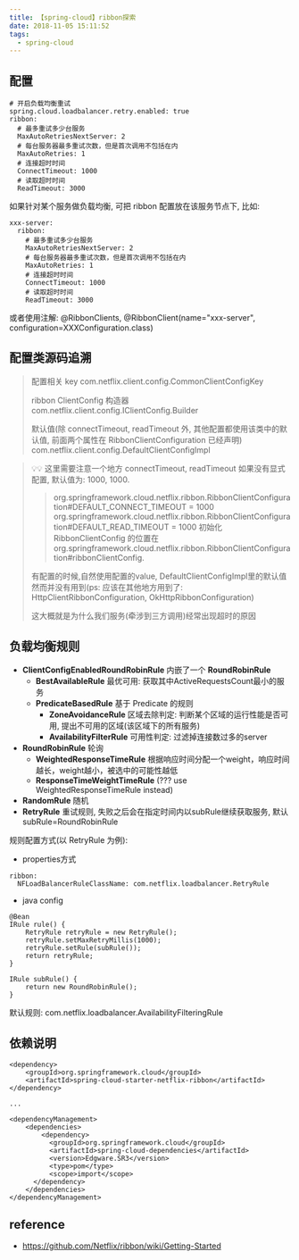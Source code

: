 ```yaml
---
title: 【spring-cloud】ribbon探索
date: 2018-11-05 15:11:52
tags:
  - spring-cloud
---
```

## 配置

```
# 开启负载均衡重试
spring.cloud.loadbalancer.retry.enabled: true
ribbon:
  # 最多重试多少台服务
  MaxAutoRetriesNextServer: 2
  # 每台服务器最多重试次数，但是首次调用不包括在内
  MaxAutoRetries: 1
  # 连接超时时间
  ConnectTimeout: 1000
  # 读取超时时间
  ReadTimeout: 3000
```

如果针对某个服务做负载均衡, 可把 ribbon 配置放在该服务节点下, 比如: 

```
xxx-server:
  ribbon:
    # 最多重试多少台服务
    MaxAutoRetriesNextServer: 2
    # 每台服务器最多重试次数，但是首次调用不包括在内
    MaxAutoRetries: 1
    # 连接超时时间
    ConnectTimeout: 1000
    # 读取超时时间
    ReadTimeout: 3000
```

或者使用注解: @RibbonClients, @RibbonClient(name="xxx-server", configuration=XXXConfiguration.class)

## 配置类源码追溯

> 配置相关 key
> com.netflix.client.config.CommonClientConfigKey
>
> ribbon ClientConfig 构造器
> com.netflix.client.config.IClientConfig.Builder
>
> 默认值(除 connectTimeout, readTimeout 外, 其他配置都使用该类中的默认值, 前面两个属性在 RibbonClientConfiguration 已经声明)
> com.netflix.client.config.DefaultClientConfigImpl

> 💡:bulb:
> 这里需要注意一个地方
> connectTimeout, readTimeout 如果没有显式配置, 默认值为: 1000, 1000.
> > org.springframework.cloud.netflix.ribbon.RibbonClientConfiguration#DEFAULT_CONNECT_TIMEOUT = 1000
> > org.springframework.cloud.netflix.ribbon.RibbonClientConfiguration#DEFAULT_READ_TIMEOUT = 1000
> 初始化 RibbonClientConfig 的位置在 org.springframework.cloud.netflix.ribbon.RibbonClientConfiguration#ribbonClientConfig.
>
> 有配置的时候,自然使用配置的value, DefaultClientConfigImpl里的默认值然而并没有用到(ps: 应该在其他地方用到了: HttpClientRibbonConfiguration, OkHttpRibbonConfiguration)
>
> 这大概就是为什么我们服务(牵涉到三方调用)经常出现超时的原因

## 负载均衡规则

- **ClientConfigEnabledRoundRobinRule** 内嵌了一个 **RoundRobinRule**
  - **BestAvailableRule**         最优可用: 获取其中ActiveRequestsCount最小的服务
  - **PredicateBasedRule**        基于 Predicate 的规则 
    - **ZoneAvoidanceRule**       区域去除判定: 判断某个区域的运行性能是否可用, 提出不可用的区域(该区域下的所有服务)
    - **AvailabilityFilterRule**  可用性判定: 过滤掉连接数过多的server
- **RoundRobinRule**              轮询
  - **WeightedResponseTimeRule**  根据响应时间分配一个weight，响应时间越长，weight越小，被选中的可能性越低
  - **ResponseTimeWeightTimeRule** (??? use WeightedResponseTimeRule instead)
- **RandomRule** 随机
- **RetryRule**  重试规则, 失败之后会在指定时间内以subRule继续获取服务, 默认subRule=RoundRobinRule
  
规则配置方式(以 RetryRule 为例):

- properties方式

```
ribbon:
  NFLoadBalancerRuleClassName: com.netflix.loadbalancer.RetryRule
```

- java config

```
@Bean
IRule rule() {
    RetryRule retryRule = new RetryRule();
    retryRule.setMaxRetryMillis(1000);
    retryRule.setRule(subRule());
    return retryRule;
}

IRule subRule() {
    return new RoundRobinRule();
}
```

默认规则: com.netflix.loadbalancer.AvailabilityFilteringRule

## 依赖说明

```
<dependency>
    <groupId>org.springframework.cloud</groupId>
    <artifactId>spring-cloud-starter-netflix-ribbon</artifactId>
</dependency>

...

<dependencyManagement>
    <dependencies>
        <dependency>
          <groupId>org.springframework.cloud</groupId>
          <artifactId>spring-cloud-dependencies</artifactId>
          <version>Edgware.SR3</version>
          <type>pom</type>
          <scope>import</scope>
      </dependency>
    </dependencies>
</dependencyManagement>
```

## reference

- https://github.com/Netflix/ribbon/wiki/Getting-Started

